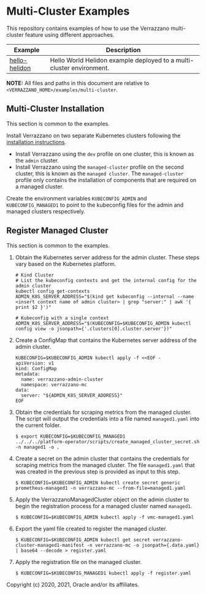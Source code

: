 # Multi-Cluster Examples

This repository contains examples of how to use the Verrazzano multi-cluster feature using different approaches.

| Example | Description |
|-------------|-------------|
| [hello-helidon](hello-helidon/) | Hello World Helidon example deployed to a multi-cluster environment. |

**NOTE:** All files and paths in this document are relative to
`<VERRAZZANO_HOME>/examples/multi-cluster`.

## Multi-Cluster Installation

This section is common to the examples.

Install Verrazzano on two separate Kubernetes clusters following the [installation instructions](https://verrazzano.io/docs/setup/install/installation/).  
* Install Verrazzano using the `dev` profile on one cluster, this is known as the `admin` cluster.
* Install Verrazzano using the `managed-cluster` profile on the second cluster, this is known as the `managed cluster`.  The `managed-cluster` profile only contains the installation of components that are required on a managed cluster.

Create the environment variables `KUBECONFIG_ADMIN` and `KUBECONFIG_MANAGED1` to point to the kubeconfig files for the admin and managed clusters respectively.

## Register Managed Cluster

This section is common to the examples.

1. Obtain the Kubernetes server address for the admin cluster.  These steps vary based on the Kubernetes platform.
    ```
    # Kind Cluster
    # List the kubeconfig contexts and get the internal config for the admin cluster
    kubectl config get-contexts
    ADMIN_K8S_SERVER_ADDRESS="$(kind get kubeconfig --internal --name <insert context name of admin cluster> | grep "server:" | awk '{ print $2 }')"
   
    # Kubeconfig with a single context
    ADMIN_K8S_SERVER_ADDRESS="$(KUBECONFIG=$KUBECONFIG_ADMIN kubectl config view -o jsonpath={'.clusters[0].cluster.server'})"
    ```

1. Create a ConfigMap that contains the Kubernetes server address of the admin cluster.
    ```
    KUBECONFIG=$KUBECONFIG_ADMIN kubectl apply -f <<EOF -
    apiVersion: v1
    kind: ConfigMap
    metadata:
      name: verrazzano-admin-cluster
      namespace: verrazzano-mc
    data:
      server: "${ADMIN_K8S_SERVER_ADDRESS}"
    EOF
    ```

1. Obtain the credentials for scraping metrics from the managed cluster.  The script will output the credentials into a file named `managed1.yaml` into the current folder.
   ```
   $ export KUBECONFIG=$KUBECONFIG_MANAGED1
   ../../../platform-operator/scripts/create_managed_cluster_secret.sh -n managed1 -o .
   ```

1. Create a secret on the admin cluster that contains the credentials for scraping metrics from the managed cluster.  The file `managed1.yaml` that was created in the previous step is provided as input to this step.
   ```
   $ KUBECONFIG=$KUBECONFIG_ADMIN kubectl create secret generic prometheus-managed1 -n verrazzano-mc --from-file=managed1.yaml
   ```

1. Apply the VerrazzanoManagedCluster object on the admin cluster to begin the registration process for a managed cluster named `managed1`.
   ```
   $ KUBECONFIG=$KUBECONFIG_ADMIN kubectl apply -f vmc-managed1.yaml
   ```

1. Export the yaml file created to register the managed cluster.
   ```
   $ KUBECONFIG=$KUBECONFIG_ADMIN kubectl get secret verrazzano-cluster-managed1-manifest -n verrazzano-mc -o jsonpath={.data.yaml} | base64 --decode > register.yaml
   ```

1. Apply the registration file on the managed cluster.
   ```
   $ KUBECONFIG=$KUBECONFIG_MANAGED1 kubectl apply -f register.yaml
   ```



Copyright (c) 2020, 2021, Oracle and/or its affiliates.
